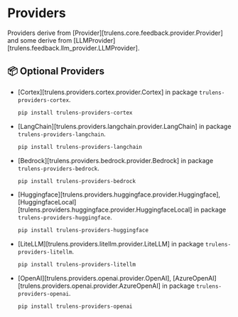 # Providers

Providers derive from [Provider][trulens.core.feedback.provider.Provider] and
some derive from [LLMProvider][trulens.feedback.llm_provider.LLMProvider].

## 📦 Optional Providers

- [Cortex][trulens.providers.cortex.provider.Cortex] in package
  `trulens-providers-cortex`.

    ```bash
    pip install trulens-providers-cortex
    ```

- [LangChain][trulens.providers.langchain.provider.LangChain] in package
  `trulens-providers-langchain`.

    ```bash
    pip install trulens-providers-langchain
    ```

- [Bedrock][trulens.providers.bedrock.provider.Bedrock]  in package
  `trulens-providers-bedrock`.

    ```bash
    pip install trulens-providers-bedrock
    ```

- [Huggingface][trulens.providers.huggingface.provider.Huggingface],
  [HuggingfaceLocal][trulens.providers.huggingface.provider.HuggingfaceLocal] in
  package `trulens-providers-huggingface`.

    ```bash
    pip install trulens-providers-huggingface
    ```

- [LiteLLM][trulens.providers.litellm.provider.LiteLLM] in package
  `trulens-providers-litellm`.

    ```bash
    pip install trulens-providers-litellm
    ```

- [OpenAI][trulens.providers.openai.provider.OpenAI],
  [AzureOpenAI][trulens.providers.openai.provider.AzureOpenAI] in package
  `trulens-providers-openai`.

    ```bash
    pip install trulens-providers-openai
    ```
